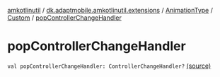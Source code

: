 [amkotlinutil](../../../index.md) / [dk.adaptmobile.amkotlinutil.extensions](../../index.md) / [AnimationType](../index.md) / [Custom](index.md) / [popControllerChangeHandler](./pop-controller-change-handler.md)

# popControllerChangeHandler

`val popControllerChangeHandler: ControllerChangeHandler?` [(source)](https://github.com/adaptmobile-organization/amkotlinutil/tree/master/amkotlinutil/amkotlinutil/src/main/java/dk/adaptmobile/amkotlinutil/extensions/ConductorExtensions.kt#L49)
